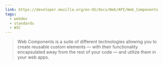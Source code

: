 ```yaml
---
link: https://developer.mozilla.org/en-US/docs/Web/API/Web_Components
tags:
  - webdev
  - standards
  - W3C
---
```

> Web Components is a suite of different technologies allowing you to create reusable custom elements — with their functionality encapsulated away from the rest of your code — and utilize them in your web apps.

